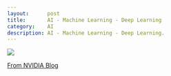 ```yaml
---
layout:      post
title:       AI - Machine Learning - Deep Learning
category:    AI
description: AI - Machine Learning - Deep Learning.
---
```


[![]({{site.baseurl}}/assets/img/ai-ml-dl.png)]({{site.baseurl}}/assets/img/ai-ml-dl.png)  

[From NVIDIA Blog](https://blogs.nvidia.com/blog/2016/07/29/whats-difference-artificial-intelligence-machine-learning-deep-learning-ai/)